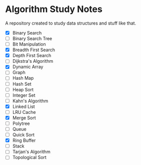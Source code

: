 # Algorithm Study Notes

A repository created to study data structures and stuff like that.

- [x] Binary Search
- [ ] Binary Search Tree
- [ ] Bit Manipulation
- [x] Breadth First Search
- [x] Depth First Search
- [ ] Dijkstra's Algorithm
- [x] Dynamic Array
- [ ] Graph
- [ ] Hash Map
- [ ] Hash Set
- [ ] Heap Sort
- [ ] Integer Set
- [ ] Kahn's Algorithm
- [x] Linked List
- [ ] LRU Cache
- [x] Merge Sort
- [ ] Polytree
- [ ] Queue
- [ ] Quick Sort
- [x] Ring Buffer
- [ ] Stack
- [ ] Tarjan's Algorithm
- [ ] Topological Sort